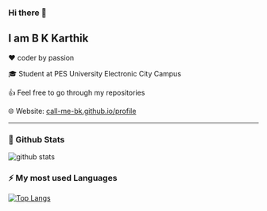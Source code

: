 ### Hi there 👋
## I am B K Karthik

❤️ coder by passion

🎓 Student at PES University Electronic City Campus

👍 Feel free to go through my repositories

🌐 Website: [call-me-bk.github.io/profile](https://call-me-bk.github.io/profile) 

---
### 🌱 Github Stats
![github stats](https://github-readme-stats.vercel.app/api?username=call-me-bk&count_private=true&show_icons=true&bg_color=315,872929,ffffff&title_color=ffffff&text_color=ffffff&icon_color=ee609c)
### ⚡ My most used Languages 
<!--![github stats](https://github-readme-stats.vercel.app/api?username=call-me-bk&show_icons=true&theme=radical)-->
[![Top Langs](https://github-readme-stats.vercel.app/api/top-langs/?username=call-me-bk&layout=compact)](https://github.com/call-me-bk)

<!--
**call-me-bk/call-e-bk** is a ✨ _special_ ✨ repository because its `README.md` (this file) appears on your GitHub profile.

Here are some ideas to get you started:

- 🔭 I’m currently working on ...
- 🌱 I’m currently learning ...
- 👯 I’m looking to collaborate on ...
- 🤔 I’m looking for help with ...
- 💬 Ask me about ...
- 📫 How to reach me: ...
- 😄 Pronouns: ...
- ⚡ Fun fact: ...
-->
